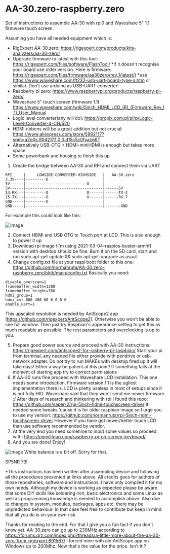 # AA-30.zero-raspberry.zero
Set of instructions to assemble AA-30 with rpi0 and Waveshare 5" 1.1 firmware touch screen.

Assuming you have all needed equipment which is:
- RigExpert AA-30.zero: https://rigexpert.com/products/kits-analyzers/aa-30-zero/ 
- Upgrade firmware to latest with this tool: https://rigexpert.com/files/software/FlashTool/ *if it doesn't recognise your board use older version. Here is firmware: https://rigexpert.com/files/firmware/aa30zero/rev_1/latest/) *use https://www.waveshare.com/ft232-usb-uart-board-type-a.htm or similar. Don't use arduino as USB-UART converter!
- Raspberry pi zero: https://www.raspberrypi.org/products/raspberry-pi-zero/
- Waveshare 5" touch screen (firmware 1.1): https://www.waveshare.com/wiki/5inch_HDMI_LCD_(B)_(Firmware_Rev_1.1)_User_Manual
- Logic level converter(any will do): https://propix.com.pl/pl/p/Logic-Level-Converter-4-CH/520
- HDMI ribbons will be a great addition but not crucial: https://www.aliexpress.com/store/5892117?spm=a2g0s.9042311.0.0.d15c5c0fyazg6T
- Alternatively USB-OTG + HDMI-miniHDMI is enough but takes more space
- Some powerbank and housing to finish this up

1. Create the bridge between AA-30 and RPI and connect them via UART 
```
RPI     |     LOWSIDE-CONVERTER-HIGHSIDE   |   AA-30.zero
3.3V----|---------O                        |   
5V------|---------------------------O      |
5V------|----------------------------------|------5V
14-RX---|---------O                 O------|------TX-4
15-TX---|---------O                 O------|------RX-7
GND-----|---------O                        | 
GND-----|----------------------------------|-------GND

```
For example this could look like this:

![image](https://user-images.githubusercontent.com/82714120/118729505-55133900-b836-11eb-82aa-408fba4632e0.png)


2. Connect HDMI and USB OTG to Touch port at LCD. This is also enough to power it up
3. Download rpi image (I'm using 2021-03-04-raspios-buster-armhf) version with desktop should be fine. Burn it on the SD card, start and run sudo apt-get update && sudo apt-get-upgrade as usual.  
4. Change config.txt file at your raspi boot folder to this one: https://github.com/normanruta/AA-30.zero-raspberry.zero/blob/main/config.txt
Basically you need:
```
disable_overscan=1
framebuffer_width=1280
framebuffer_height=768
hdmi_group=1
hdmi_cvt 800 480 60 6 0 0 0
enable_uart=1
```
This upscaled resolution is needed by AntScope2 app (https://github.com/rigexpert/AntScope2). Otherwise you won't be able to see full window. Then just try Raspbian's appearance setting to get this as much readable as possible. The rest parameters and overclocking is up to you.

5. Prepare good power source and proceed with AA-30 instructions: https://rigexpert.com/antscope2-for-rasberry-pi-raspbian/ Start your pi from terminal, any needed file either provide with pendrive or usb-network adapter. Do not try to run MAKEs with desktop fired up it will take days! Either a way be patient at this point! If something fails at the moment of starting app try to correct permissions
6. If AA-30 runs fine proceed with Waveshare LCD installation. This one needs some introduction. Firmware version 1.1 is the ugliest implementation there is. LCD is pretty useless in most of setups since it is not fully HID. Waveshare said that they won't send me newer firmware :/ After days of research and thinkering with rpi I found this repo: https://github.com/saper-2/rpi-5inch-hdmi-touchscreen-driver It needed some tweaks 'cause it is for older raspbian image so I urge you to use my version: https://github.com/normanruta/rpi-5inch-hdmi-touchscreen-driver 
However if you have got newer/better touch LCD than use software recommended by vendor.
7. At the very end you need sometime to input some values so proceed with: https://pimylifeup.com/raspberry-pi-on-screen-keyboard/
8. And you are done! Enjoy!

![image](https://user-images.githubusercontent.com/82714120/118729649-91df3000-b836-11eb-9f79-b393c117a8b9.png)
White balance is a bit off. Sorry for that.

SP5NR 73!

*This instructions has been written after assembling device and following all the procedures presented at links above. All credits goes for authors of those repositories, software and instructions. I have only compiled it for my own needs. Although my device is working as expected please be aware that some DIY skills like soldering iron, basic electronics and some Linux as well as programming knowledge is needed to accomplish above. Also due to changes in system, modules, packages, apps etc. there may be unpredicted behaviour. In that case feel free to contribute but keep in mind that all you do is on your own risk.

Thanks for reading to the end. For that I give you a fun fact if you don't know yet. AA-30.zero can go up to 230MHz according to https://forums.qrz.com/index.php?threads/a-little-more-about-the-aa-30-zero-from-rigexpert.691567/ I forced mine with old AntScope app on Windows up to 200Mhz. Now that's the value for the price. Isn't it ?
